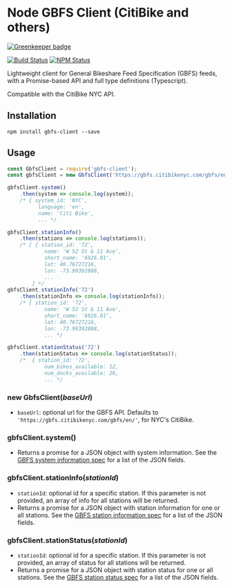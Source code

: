 # Node GBFS Client (CitiBike and others)

[![Greenkeeper badge](https://badges.greenkeeper.io/mnkhouri/node-gbfs-client.svg)](https://greenkeeper.io/)

[![Build Status](https://img.shields.io/circleci/project/github/mnkhouri/node-gbfs-client.svg)](https://circleci.com/gh/mnkhouri/node-gbfs-client)
[![NPM Status](https://img.shields.io/npm/v/gbfs-client.svg)](https://www.npmjs.org/package/gbfs-client)

Lightweight client for General Bikeshare Feed Specification (GBFS) feeds, with a Promise-based API and full type definitions (Typescript).

Compatible with the CitiBike NYC API.

## Installation

```
npm install gbfs-client --save
```

## Usage

```js
const GbfsClient = require('gbfs-client');
const gbfsClient = new GbfsClient('https://gbfs.citibikenyc.com/gbfs/en/');

gbfsClient.system()
    .then(system => console.log(system));
    /* { system_id: 'NYC',
          language: 'en',
          name: 'Citi Bike',
          ... */

gbfsClient.stationInfo()
    .then(stations => console.log(stations));
    /* [ { station_id: '72',
            name: 'W 52 St & 11 Ave',
            short_name: '6926.01',
            lat: 40.76727216,
            lon: -73.99392888,
            ...
        ] */
gbfsClient.stationInfo('72')
    .then(stationInfo => console.log(stationInfo));
    /* { station_id: '72',
            name: 'W 52 St & 11 Ave',
            short_name: '6926.01',
            lat: 40.76727216,
            lon: -73.99392888,
            ... */

gbfsClient.stationStatus('72')
    .then(stationStatus => console.log(stationStatus));
    /*  { station_id: '72',
            num_bikes_available: 12,
            num_docks_available: 26,
            ... */
```

### new GbfsClient(_baseUrl_)

- `baseUrl`: optional url for the GBFS API. Defaults to `'https://gbfs.citibikenyc.com/gbfs/en/'`, for NYC's CitiBike.

### gbfsClient.system()

- Returns a promise for a JSON object with system information. See the [GBFS system information spec](https://github.com/NABSA/gbfs/blob/master/gbfs.md#system_informationjson) for a list of the JSON fields.

### gbfsClient.stationInfo(_stationId_)

- `stationId`: optional id for a specific station. If this parameter is not provided, an array of info for all stations will be returned.
- Returns a promise for a JSON object with station information for one or all stations. See the [GBFS station information spec](https://github.com/NABSA/gbfs/blob/master/gbfs.md#station_informationjson) for a list of the JSON fields.

### gbfsClient.stationStatus(_stationId_)

- `stationId`: optional id for a specific station. If this parameter is not provided, an array of status for all stations will be returned.
- Returns a promise for a JSON object with station status for one or all stations. See the [GBFS station status spec](https://github.com/NABSA/gbfs/blob/master/gbfs.md#station_statusjson) for a list of the JSON fields.
